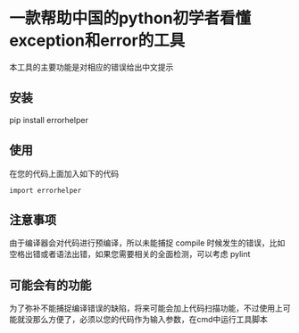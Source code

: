 # 一款帮助中国的python初学者看懂exception和error的工具
本工具的主要功能是对相应的错误给出中文提示
## 安装
pip install errorhelper

## 使用
在您的代码上面加入如下的代码
```
import errorhelper
```

## 注意事项
由于编译器会对代码进行预编译，所以未能捕捉 compile 时候发生的错误，比如空格出错或者语法出错，如果您需要相关的全面检测，可以考虑 pylint

## 可能会有的功能
为了弥补不能捕捉编译错误的缺陷，将来可能会加上代码扫描功能，不过使用上可能就没那么方便了，必须以您的代码作为输入参数，在cmd中运行工具脚本